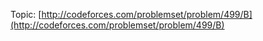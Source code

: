 Topic: [http://codeforces.com/problemset/problem/499/B](http://codeforces.com/problemset/problem/499/B)
